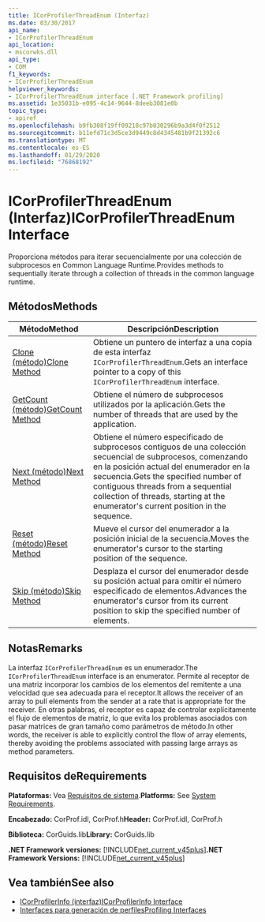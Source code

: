 ```yaml
---
title: ICorProfilerThreadEnum (Interfaz)
ms.date: 03/30/2017
api_name:
- ICorProfilerThreadEnum
api_location:
- mscorwks.dll
api_type:
- COM
f1_keywords:
- ICorProfilerThreadEnum
helpviewer_keywords:
- ICorProfilerThreadEnum interface [.NET Framework profiling]
ms.assetid: 1e35031b-e095-4c14-9644-8deeb3081e0b
topic_type:
- apiref
ms.openlocfilehash: b9fb308f19ff09218c97b030296b9a3d4f0f2512
ms.sourcegitcommit: b11efd71c3d5ce3d9449c8d4345481b9f21392c6
ms.translationtype: MT
ms.contentlocale: es-ES
ms.lasthandoff: 01/29/2020
ms.locfileid: "76868192"
---
```

# <a name="icorprofilerthreadenum-interface"></a><span data-ttu-id="b5f3f-102">ICorProfilerThreadEnum (Interfaz)</span><span class="sxs-lookup"><span data-stu-id="b5f3f-102">ICorProfilerThreadEnum Interface</span></span>
<span data-ttu-id="b5f3f-103">Proporciona métodos para iterar secuencialmente por una colección de subprocesos en Common Language Runtime.</span><span class="sxs-lookup"><span data-stu-id="b5f3f-103">Provides methods to sequentially iterate through a collection of threads in the common language runtime.</span></span>  
  
## <a name="methods"></a><span data-ttu-id="b5f3f-104">Métodos</span><span class="sxs-lookup"><span data-stu-id="b5f3f-104">Methods</span></span>  
  
|<span data-ttu-id="b5f3f-105">Método</span><span class="sxs-lookup"><span data-stu-id="b5f3f-105">Method</span></span>|<span data-ttu-id="b5f3f-106">Descripción</span><span class="sxs-lookup"><span data-stu-id="b5f3f-106">Description</span></span>|  
|------------|-----------------|  
|[<span data-ttu-id="b5f3f-107">Clone (método)</span><span class="sxs-lookup"><span data-stu-id="b5f3f-107">Clone Method</span></span>](icorprofilerthreadenum-clone-method.md)|<span data-ttu-id="b5f3f-108">Obtiene un puntero de interfaz a una copia de esta interfaz `ICorProfilerThreadEnum`.</span><span class="sxs-lookup"><span data-stu-id="b5f3f-108">Gets an interface pointer to a copy of this `ICorProfilerThreadEnum` interface.</span></span>|  
|[<span data-ttu-id="b5f3f-109">GetCount (método)</span><span class="sxs-lookup"><span data-stu-id="b5f3f-109">GetCount Method</span></span>](icorprofilerthreadenum-getcount-method.md)|<span data-ttu-id="b5f3f-110">Obtiene el número de subprocesos utilizados por la aplicación.</span><span class="sxs-lookup"><span data-stu-id="b5f3f-110">Gets the number of threads that are used by the application.</span></span>|  
|[<span data-ttu-id="b5f3f-111">Next (método)</span><span class="sxs-lookup"><span data-stu-id="b5f3f-111">Next Method</span></span>](icorprofilerthreadenum-next-method.md)|<span data-ttu-id="b5f3f-112">Obtiene el número especificado de subprocesos contiguos de una colección secuencial de subprocesos, comenzando en la posición actual del enumerador en la secuencia.</span><span class="sxs-lookup"><span data-stu-id="b5f3f-112">Gets the specified number of contiguous threads from a sequential collection of threads, starting at the enumerator's current position in the sequence.</span></span>|  
|[<span data-ttu-id="b5f3f-113">Reset (método)</span><span class="sxs-lookup"><span data-stu-id="b5f3f-113">Reset Method</span></span>](icorprofilerthreadenum-reset-method.md)|<span data-ttu-id="b5f3f-114">Mueve el cursor del enumerador a la posición inicial de la secuencia.</span><span class="sxs-lookup"><span data-stu-id="b5f3f-114">Moves the enumerator's cursor to the starting position of the sequence.</span></span>|  
|[<span data-ttu-id="b5f3f-115">Skip (método)</span><span class="sxs-lookup"><span data-stu-id="b5f3f-115">Skip Method</span></span>](icorprofilerthreadenum-skip-method.md)|<span data-ttu-id="b5f3f-116">Desplaza el cursor del enumerador desde su posición actual para omitir el número especificado de elementos.</span><span class="sxs-lookup"><span data-stu-id="b5f3f-116">Advances the enumerator's cursor from its current position to skip the specified number of elements.</span></span>|  
  
## <a name="remarks"></a><span data-ttu-id="b5f3f-117">Notas</span><span class="sxs-lookup"><span data-stu-id="b5f3f-117">Remarks</span></span>  
 <span data-ttu-id="b5f3f-118">La interfaz `ICorProfilerThreadEnum` es un enumerador.</span><span class="sxs-lookup"><span data-stu-id="b5f3f-118">The `ICorProfilerThreadEnum` interface is an enumerator.</span></span> <span data-ttu-id="b5f3f-119">Permite al receptor de una matriz incorporar los cambios de los elementos del remitente a una velocidad que sea adecuada para el receptor.</span><span class="sxs-lookup"><span data-stu-id="b5f3f-119">It allows the receiver of an array to pull elements from the sender at a rate that is appropriate for the receiver.</span></span> <span data-ttu-id="b5f3f-120">En otras palabras, el receptor es capaz de controlar explícitamente el flujo de elementos de matriz, lo que evita los problemas asociados con pasar matrices de gran tamaño como parámetros de método.</span><span class="sxs-lookup"><span data-stu-id="b5f3f-120">In other words, the receiver is able to explicitly control the flow of array elements, thereby avoiding the problems associated with passing large arrays as method parameters.</span></span>  
  
## <a name="requirements"></a><span data-ttu-id="b5f3f-121">Requisitos de</span><span class="sxs-lookup"><span data-stu-id="b5f3f-121">Requirements</span></span>  
 <span data-ttu-id="b5f3f-122">**Plataformas:** Vea [Requisitos de sistema](../../../../docs/framework/get-started/system-requirements.md).</span><span class="sxs-lookup"><span data-stu-id="b5f3f-122">**Platforms:** See [System Requirements](../../../../docs/framework/get-started/system-requirements.md).</span></span>  
  
 <span data-ttu-id="b5f3f-123">**Encabezado:** CorProf.idl, CorProf.h</span><span class="sxs-lookup"><span data-stu-id="b5f3f-123">**Header:** CorProf.idl, CorProf.h</span></span>  
  
 <span data-ttu-id="b5f3f-124">**Biblioteca:** CorGuids.lib</span><span class="sxs-lookup"><span data-stu-id="b5f3f-124">**Library:** CorGuids.lib</span></span>  
  
 <span data-ttu-id="b5f3f-125">**.NET Framework versiones:** [!INCLUDE[net_current_v45plus](../../../../includes/net-current-v45plus-md.md)]</span><span class="sxs-lookup"><span data-stu-id="b5f3f-125">**.NET Framework Versions:** [!INCLUDE[net_current_v45plus](../../../../includes/net-current-v45plus-md.md)]</span></span>  
  
## <a name="see-also"></a><span data-ttu-id="b5f3f-126">Vea también</span><span class="sxs-lookup"><span data-stu-id="b5f3f-126">See also</span></span>

- [<span data-ttu-id="b5f3f-127">ICorProfilerInfo (interfaz)</span><span class="sxs-lookup"><span data-stu-id="b5f3f-127">ICorProfilerInfo Interface</span></span>](icorprofilerinfo-interface.md)
- [<span data-ttu-id="b5f3f-128">Interfaces para generación de perfiles</span><span class="sxs-lookup"><span data-stu-id="b5f3f-128">Profiling Interfaces</span></span>](profiling-interfaces.md)
